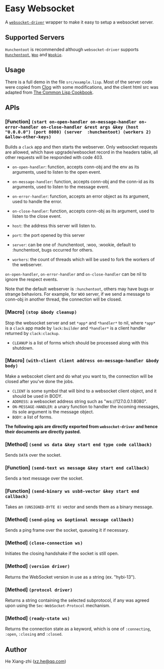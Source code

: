 # Easy Websocket

A [`websocket-driver`](https://github.com/fukamachi/websocket-driver) wrapper to make it easy to setup a websocket server.

## Supported Servers

`Hunchentoot` is recommended although `websocket-driver` supports [`Hunchentoot`](https://edicl.github.io/hunchentoot/), [`Woo`](https://github.com/fukamachi/woo) and [`Wookie`](https://github.com/orthecreedence/wookie).

## Usage

There is a full demo in the file `src/example.lisp`. Most of the server code were copied from [Clog](https://github.com/rabbibotton/clog) with some modifications, and the client html src was adapted from [The Common Lisp Cookbook](https://lispcookbook.github.io/cl-cookbook/websockets.html).

## APIs

### \[Function] `(start on-open-handler on-message-handler on-error-handler on-close-handler &rest args &key (host "0.0.0.0") (port 8080) (server  :hunchentoot) (workers 2) &allow-other-keys)`

Builds a `clack` app and then starts the webserver. Only websocket requests are allowed, which have upgrade/websocket record in the headers table, all other requests will be responded with code 403.

* `on-open-handler`:    function, accepts conn-obj and the env as its arguments, used to listen to the open event.

* `on-message-handler`: function, accepts conn-obj and the conn-id as its arguments, used to listen to the message event.

* `on-error-handler`:   function, accepts an error object as its argument, used to handle the error.

* `on-close-handler`:   function, accepts conn-obj as its argument, used to listen to the close event.

* `host`: the address this server will listen to.

* `port`: the port opened by this server

* `server`: can be one of :hunchentoot, :woo, :wookie, default to :hunchentoot, bugs occurred for others.

* `workers`: the count of threads which will be used to fork the workers of the webserver.

`on-open-handler`, `on-error-handler` and `on-close-handler` can be nil to ignore the respect events.

Note that the default webserver is `:hunchentoot`, others may have bugs or strange behaviors. For example, for `WOO` server, if we send a message to conn-obj in another thread, the connection will be closed.

### \[Macro] `(stop &body cleanup)`

Stop the websocket server and set `*app*` and `*handler*` to nil, where `*app*` is a `clack` app made by `lack:builder` and `*handler*` is a client handler returned by `clack:clackup`.

* `CLEANUP` is a list of forms which should be processed along with this shutdown.

### \[Macro] `(with-client client address on-message-handler &body body)`

Make a webscoket client and do what you want to, the connection will be closed after you've done the jobs.

* `CLIENT` is some symbol that will bind to a websocket client object, and it should be used in BODY.
* `ADDRESS`: a websocket address string such as \"ws://127.0.0.1:8080\".
* `ON-MESSAGE-HANDLER`: a unary function to handler the incoming messages, its sole argument is the message object.
* `BODY`: a list of forms.

**The following apis are directly exported from `websocket-driver` and hence their documents are directly pasted.**

### \[Method] `(send ws data &key start end type code callback)`

Sends `DATA` over the socket.

### \[Function] `(send-text ws message &key start end callback)`

Sends a text message over the socket.

### \[Function] `(send-binary ws usb8-vector &key start end callback)`

Takes an `(UNSIGNED-BYTE 8)` vector and sends them as a binary message.

### \[Method] `(send-ping ws &optional message callback)`

Sends a ping frame over the socket, queueing it if necessary.

### \[Method] `(close-connection ws)`

Initiates the closing handshake if the socket is still open.

### \[Method] `(version driver)`

Returns the WebSocket version in use as a string (ex. "hybi-13").

### \[Method] `(protocol driver)`

Returns a string containing the selected subprotocol, if any was agreed upon using the `Sec-WebSocket-Protocol` mechanism.

### \[Method] `(ready-state ws)`

Returns the connection state as a keyword, which is one of `:connecting`, `:open`, `:closing` and `:closed`.

## Author

He Xiang-zhi (xz.he@qq.com)
